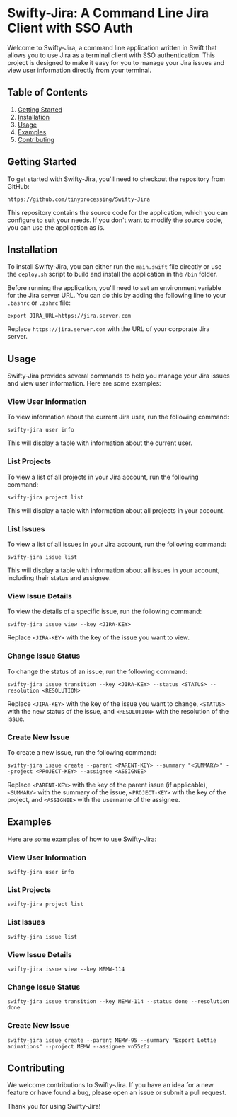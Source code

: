# Swifty-Jira: A Command Line Jira Client with SSO Auth

Welcome to Swifty-Jira, a command line application written in Swift that allows you to use Jira as a terminal client with SSO authentication. This project is designed to make it easy for you to manage your Jira issues and view user information directly from your terminal.

## Table of Contents

1. [Getting Started](#getting-started)
2. [Installation](#installation)
3. [Usage](#usage)
4. [Examples](#examples)
5. [Contributing](#contributing)

## Getting Started

To get started with Swifty-Jira, you'll need to checkout the repository from GitHub:

```
https://github.com/tinyprocessing/Swifty-Jira
```

This repository contains the source code for the application, which you can configure to suit your needs. If you don't want to modify the source code, you can use the application as is.

## Installation

To install Swifty-Jira, you can either run the `main.swift` file directly or use the `deploy.sh` script to build and install the application in the `/bin` folder.

Before running the application, you'll need to set an environment variable for the Jira server URL. You can do this by adding the following line to your `.bashrc` or `.zshrc` file:

```
export JIRA_URL=https://jira.server.com
```

Replace `https://jira.server.com` with the URL of your corporate Jira server.

## Usage

Swifty-Jira provides several commands to help you manage your Jira issues and view user information. Here are some examples:

### View User Information

To view information about the current Jira user, run the following command:

```
swifty-jira user info
```

This will display a table with information about the current user.

### List Projects

To view a list of all projects in your Jira account, run the following command:

```
swifty-jira project list
```

This will display a table with information about all projects in your account.

### List Issues

To view a list of all issues in your Jira account, run the following command:

```
swifty-jira issue list
```

This will display a table with information about all issues in your account, including their status and assignee.

### View Issue Details

To view the details of a specific issue, run the following command:

```
swifty-jira issue view --key <JIRA-KEY>
```

Replace `<JIRA-KEY>` with the key of the issue you want to view.

### Change Issue Status

To change the status of an issue, run the following command:

```
swifty-jira issue transition --key <JIRA-KEY> --status <STATUS> --resolution <RESOLUTION>
```

Replace `<JIRA-KEY>` with the key of the issue you want to change, `<STATUS>` with the new status of the issue, and `<RESOLUTION>` with the resolution of the issue.

### Create New Issue

To create a new issue, run the following command:

```
swifty-jira issue create --parent <PARENT-KEY> --summary "<SUMMARY>" --project <PROJECT-KEY> --assignee <ASSIGNEE>
```

Replace `<PARENT-KEY>` with the key of the parent issue (if applicable), `<SUMMARY>` with the summary of the issue, `<PROJECT-KEY>` with the key of the project, and `<ASSIGNEE>` with the username of the assignee.

## Examples

Here are some examples of how to use Swifty-Jira:

### View User Information
```
swifty-jira user info
```

### List Projects
```
swifty-jira project list
```

### List Issues
```
swifty-jira issue list
```

### View Issue Details
```
swifty-jira issue view --key MEMW-114
```

### Change Issue Status
```
swifty-jira issue transition --key MEMW-114 --status done --resolution done
```

### Create New Issue
```
swifty-jira issue create --parent MEMW-95 --summary "Export Lottie animations" --project MEMW --assignee vn55z6z
```

## Contributing

We welcome contributions to Swifty-Jira. If you have an idea for a new feature or have found a bug, please open an issue or submit a pull request.

Thank you for using Swifty-Jira!
